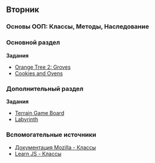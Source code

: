 ## Вторник

### Основы ООП: Классы, Методы, Наследование
### Основной раздел

**Задания**
- [Orange Tree 2: Groves](../../../../orange-tree-2-groves-challenge)
- [Cookies and Ovens](../../../../cookies-and-ovens-challenge)


### Дополнительный раздел

**Задания**
- [Terrain Game Board](../../../../js-game-board)
- [Labyrinth](../../../../labyrinth-challenge)


### Вспомогательные источники

- [Документация Mozilla - Классы](https://developer.mozilla.org/ru/docs/Web/JavaScript/Reference/Classes)
- [Learn JS - Классы](https://learn.javascript.ru/es-class)
